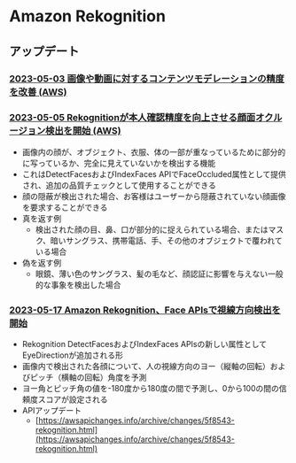 # Amazon Rekognition

## アップデート

### [2023-05-03 画像や動画に対するコンテンツモデレーションの精度を改善 (AWS)](https://aws.amazon.com/jp/about-aws/whats-new/2023/05/amazon-rekognition-content-moderation-images-videos/)

### [2023-05-05 Rekognitionが本人確認精度を向上させる顔面オクルージョン検出を開始 (AWS)](https://aws.amazon.com/jp/about-aws/whats-new/2023/05/amazon-rekognition-face-occlusion-identity-verification-accuracy/)

- 画像内の顔が、オブジェクト、衣服、体の一部が重なっているために部分的に写っているか、完全に見えていないかを検出する機能
- これはDetectFacesおよびIndexFaces APIでFaceOccluded属性として提供され、追加の品質チェックとして使用することができる
- 顔の隠蔽が検出された場合、お客様はユーザーから隠蔽されていない顔画像を要求することができる
- 真を返す例
  - 検出された顔の目、鼻、口が部分的に捉えられている場合、またはマスク、暗いサングラス、携帯電話、手、その他のオブジェクトで覆われている場合
- 偽を返す例
  - 眼鏡、薄い色のサングラス、髪の毛など、顔認証に影響を与えない一般的な事象を検出した場合

### [2023-05-17 Amazon Rekognition、Face APIsで視線方向検出を開始](https://aws.amazon.com/jp/about-aws/whats-new/2023/05/amazon-rekognition-eye-gaze-direction-detection-face-apis/)

- Rekognition DetectFacesおよびIndexFaces APIsの新しい属性としてEyeDirectionが追加される形
- 画像内で検出された各顔について、人の視線方向のヨー（縦軸の回転）およびピッチ（横軸の回転）角度を予測
- ヨー角とピッチ角の値を-180度から180度の間で予測し、0から100の間の信頼度スコアが設定される
- APIアップデート
  - [https://awsapichanges.info/archive/changes/5f8543-rekognition.html](https://awsapichanges.info/archive/changes/5f8543-rekognition.html)
